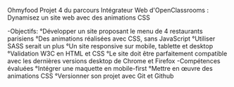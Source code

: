 Ohmyfood
Projet 4 du parcours Intégrateur Web d'OpenClassrooms : 
Dynamisez un site web avec des animations CSS

-Objectifs: 
°Développer un site proposant le menu de 4 restaurants parisiens
°Des animations réalisées avec CSS, sans JavaScript
°Utiliser SASS serait un plus
°Un site responsive sur mobile, tablette et desktop 
°Validation W3C en HTML et CSS
°Le site doit être parfaitement compatible avec les dernières versions desktop de Chrome et Firefox
-Compétences évaluées
°Intégrer une maquette en mobile-first
°Mettre en œuvre des animations CSS
°Versionner son projet avec Git et Github